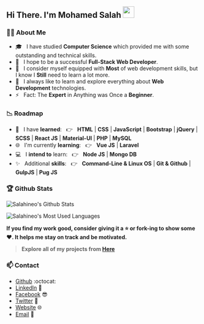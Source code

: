 ## Hi There. I'm Mohamed Salah <img src="https://raw.githubusercontent.com/salahineo/salahineo/main/assets/img/Hi.gif" width="30px">

### :man_technologist: About Me


- 🎓 &nbsp; I have studied **Computer Science** which provided me with some outstanding and technical skills.
- 🌱 &nbsp; I hope to be a successful **Full-Stack Web Developer**.
- 💼 &nbsp; I consider myself equipped with **Most** of web development skills, but I know I **Still** need to learn a lot more.
- 🤔 &nbsp; I always like to learn and explore everything about **Web Development** technologies.
- ⚡ &nbsp; Fact: The **Expert** in Anything was Once a **Beginner**.

### :chart_with_downwards_trend: Roadmap

- :100: &nbsp; I have **learned**: &nbsp; :point_right: &nbsp; **HTML** | **CSS** | **JavaScript** | **Bootstrap** | **jQuery** | **SCSS** | **React JS** | **Material-UI** | **PHP** | **MySQL**
- 🌐 &nbsp; I'm currently **learning**: &nbsp; :point_right: &nbsp; **Vue JS** | **Laravel**
- 💻 &nbsp; I **intend to** learn: &nbsp; :point_right: &nbsp;  **Node JS** | **Mongo DB**
- :sparkles: &nbsp; Additional **skills**: &nbsp; :point_right: &nbsp; **Command-Line & Linux OS** | **Git & Github** | **GulpJS** | **Pug JS** 

### :trophy: Github Stats

![Salahineo's Github Stats](https://github-readme-stats.vercel.app/api?username=salahineo&include_all_commits=true&hide=contribs,prs&show_icons=true&hide_border=true&count_private=true&theme=tokyonight)

![Salahineo's Most Used Languages](https://github-readme-stats.vercel.app/api/top-langs/?username=salahineo&hide=HTML&langs_count=10&layout=compact&hide_border=true&theme=tokyonight)

**If you find my work good, consider giving it a :star: or fork-ing to show some :heart:. It helps me stay on track and be motivated.**

> **Explore all of my projects from [Here](https://github.com/salahineo/Projects-Reference)**

### 📫 Contact

- [Github](https://github.com/salahineo) :octocat:
- [LinkedIn](https://linkedin.com/in/salahineo) 💼
- [Facebook](https://facebook.com/salahineo) 😎
- [Twitter](https://twitter.com/salahineo) 🐤
- [Website](https://salahineo.github.io/salahineo/) :globe_with_meridians:
- <a href="mailto:salahineo.work@gmail.com">Email</a> :email:
